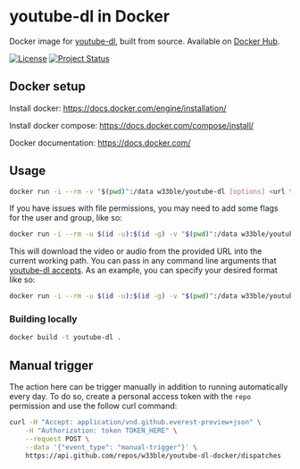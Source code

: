 # youtube-dl in Docker

Docker image for [youtube-dl](https://ytdl-org.github.io/youtube-dl/), built from source. Available on [Docker Hub](https://hub.docker.com/r/w33ble/youtube-dl).

[![License](https://img.shields.io/badge/license-MIT-blue.svg)](https://raw.githubusercontent.com/w33ble/youtube-dl-web/master/LICENSE)
[![Project Status](https://img.shields.io/badge/status-stable-limgreen.svg)](https://nodejs.org/api/documentation.html#documentation_stability_index)

## Docker setup

Install docker: https://docs.docker.com/engine/installation/

Install docker compose: https://docs.docker.com/compose/install/

Docker documentation: https://docs.docker.com/

## Usage

```sh
docker run -i --rm -v "$(pwd)":/data w33ble/youtube-dl [options] <url to download>
```

If you have issues with file permissions, you may need to add some flags for the user and group, like so:

```sh
docker run -i --rm -u $(id -u):$(id -g) -v "$(pwd)":/data w33ble/youtube-dl [options] <url to download>
```

This will download the video or audio from the provided URL into the current working path. You can pass in any command line arguments that [youtube-dl accepts](https://github.com/ytdl-org/youtube-dl/blob/master/README.md#readme). As an example, you can specify your desired format like so:

```sh
docker run -i --rm -u $(id -u):$(id -g) -v "$(pwd)":/data w33ble/youtube-dl -f "bestvideo[ext=mp4][heigh  t<=1080]+bestaudio[ext=m4a]/bestvideo+bestaudio/best" <url to download>
```

### Building locally

```sh
docker build -t youtube-dl .
```

## Manual trigger

The action here can be trigger manually in addition to running automatically every day. To do so, create a personal access token with the `repo` permission and use the follow curl command:

```sh
curl -H "Accept: application/vnd.github.everest-preview+json" \
    -H "Authorization: token TOKEN_HERE" \
    --request POST \
    --data '{"event_type": "manual-trigger"}' \
    https://api.github.com/repos/w33ble/youtube-dl-docker/dispatches
```
